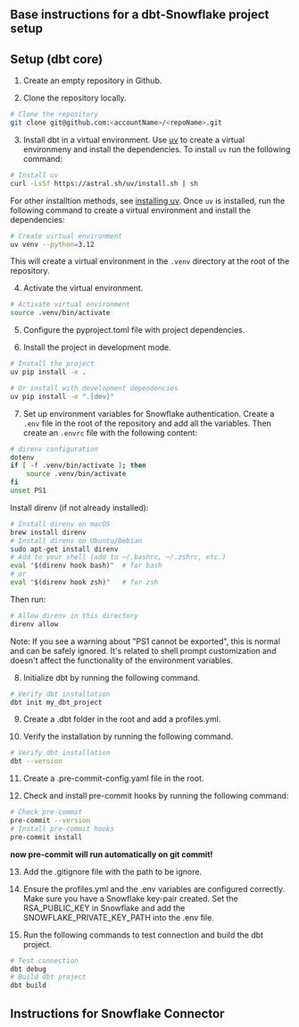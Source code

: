 ## Base instructions for a dbt-Snowflake project setup

## Setup (dbt core)

1. Create an empty repository in Github.

2. Clone the repository locally.
```bash
# Clone the repository
git clone git@github.com:<accountName>/<repoName>.git
```

3. Install dbt in a virtual environment. Use [uv](https://docs.astral.sh/uv/) to create a virtual
environmeny and install the dependencies. To install `uv` run the following command:
```bash
# Install uv
curl -LsSf https://astral.sh/uv/install.sh | sh
```

For other installtion methods, see [installing uv](https://docs.astral.sh/uv/getting-started/installation/).
Once `uv` is installed, run the following command to create a virtual environment and install the dependencies:
```bash
# Create virtual environment
uv venv --python=3.12
```
This will create a virtual environment in the `.venv` directory at the root of the repository.

4. Activate the virtual environment.
```bash
# Activate virtual environment
source .venv/bin/activate
```

5. Configure the pyproject.toml file with project dependencies.

6. Install the project in development mode.
```bash
# Install the project
uv pip install -e .

# Or install with development dependencies
uv pip install -e ".[dev]"
```

7. Set up environment variables for Snowflake authentication.
Create a `.env` file in the root of the repository and add all the variables.
Then create an `.envrc` file with the following content:
```bash
# direnv configuration
dotenv
if [ -f .venv/bin/activate ]; then
    source .venv/bin/activate
fi
unset PS1
```

Install direnv (if not already installed):
```bash
# Install direnv on macOS
brew install direnv
# Install direnv on Ubuntu/Debian
sudo apt-get install direnv
# Add to your shell (add to ~/.bashrc, ~/.zshrc, etc.)
eval "$(direnv hook bash)"  # for bash
# or
eval "$(direnv hook zsh)"   # for zsh
```
Then run:
```bash
# Allow direnv in this directory
direnv allow
```
Note: If you see a warning about "PS1 cannot be exported", this is normal and can be safely ignored.
It's related to shell prompt customization and doesn't affect the functionality of the environment variables.

8. Initialize dbt by running the following command.

```bash
# Verify dbt installation
dbt init my_dbt_project
```

9. Create a .dbt folder in the root and add a profiles.yml.

10. Verify the installation by running the following command.
```bash
# Verify dbt installation
dbt --version
```

11. Create a .pre-commit-config.yaml file in the root.

12. Check and install pre-commit hooks by running the following command:
```bash
# Check pre-commit
pre-commit --version
# Install pre-commit hooks
pre-commit install
```
**now pre-commit will run automatically on git commit!**

13. Add the .gitignore file with the path to be ignore.

14. Ensure the profiles.yml and the .env variables are configured correctly. Make sure you have a
Snowflake key-pair created. Set the RSA_PUBLIC_KEY in Snowflake and add the SNOWFLAKE_PRIVATE_KEY_PATH
into the .env file.

15. Run the following commands to test connection and build the dbt project.
```bash
# Test connection
dbt debug
# Build dbt project
dbt build
```

## Instructions for Snowflake Connector
